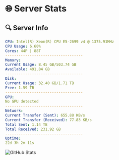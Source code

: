 # 🌐 Server Stats
## 🔍 Server Info
```yaml
CPU: Intel(R) Xeon(R) CPU E5-2699 v4 @ 1375.91MHz
CPU Usage: 6.60%
Cores: 44P | 88T
-----------------------------------
Memory:
Current Usage: 8.45 GB/503.74 GB
Available: 491.84 GB
-----------------------------------
Disk:
Current Usage: 32.40 GB/1.71 TB
Free: 1.59 TB
-----------------------------------
GPU:
No GPU detected
-----------------------------------
Network:
Current Transfer (Sent): 655.88 KB/s
Current Transfer (Received): 77.83 KB/s
Total Sent: 1.14 TB
Total Received: 231.92 GB
-----------------------------------
Uptime:
22d 3h 2m 11s
```
![GitHub Stats](https://img.shields.io/badge/Updated-2025-05-11_20:10:59-blue)